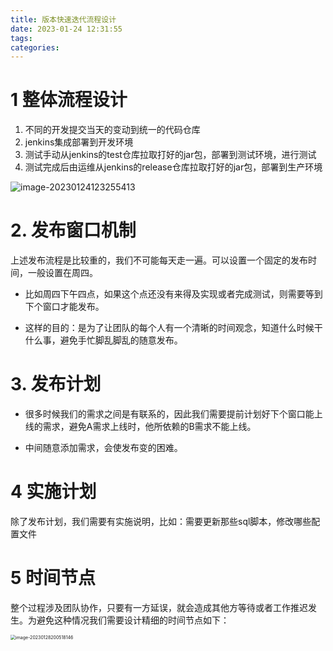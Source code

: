 ```yaml
---
title: 版本快速迭代流程设计
date: 2023-01-24 12:31:55
tags:
categories:
---
```




# 1 整体流程设计

1. 不同的开发提交当天的变动到统一的代码仓库
2. jenkins集成部署到开发环境
3. 测试手动从jenkins的test仓库拉取打好的jar包，部署到测试环境，进行测试
4. 测试完成后由运维从jenkins的release仓库拉取打好的jar包，部署到生产环境





![image-20230124123255413](https://panyuro.oss-cn-beijing.aliyuncs.com/image-20230124123255413.png)



# 2. 发布窗口机制

上述发布流程是比较重的，我们不可能每天走一遍。可以设置一个固定的发布时间，一般设置在周四。

- 比如周四下午四点，如果这个点还没有来得及实现或者完成测试，则需要等到下个窗口才能发布。

- 这样的目的：是为了让团队的每个人有一个清晰的时间观念，知道什么时候干什么事，避免手忙脚乱脚乱的随意发布。

# 3. 发布计划

- 很多时候我们的需求之间是有联系的，因此我们需要提前计划好下个窗口能上线的需求，避免A需求上线时，他所依赖的B需求不能上线。

- 中间随意添加需求，会使发布变的困难。

# 4 实施计划

除了发布计划，我们需要有实施说明，比如：需要更新那些sql脚本，修改哪些配置文件

# 5 时间节点

整个过程涉及团队协作，只要有一方延误，就会造成其他方等待或者工作推迟发生。为避免这种情况我们需要设计精细的时间节点如下：

<img src="https://panyuro.oss-cn-beijing.aliyuncs.com/image-20230128200518146.png" alt="image-20230128200518146" style="zoom:50%;" />

